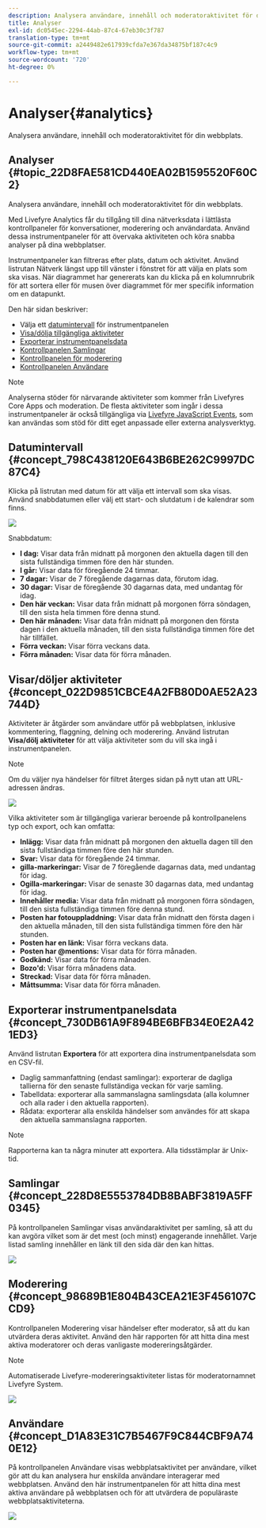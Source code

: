 ```yaml
---
description: Analysera användare, innehåll och moderatoraktivitet för din webbplats.
title: Analyser
exl-id: dc0545ec-2294-44ab-87c4-67eb30c3f787
translation-type: tm+mt
source-git-commit: a2449482e617939cfda7e367da34875bf187c4c9
workflow-type: tm+mt
source-wordcount: '720'
ht-degree: 0%

---
```


# Analyser{#analytics}

Analysera användare, innehåll och moderatoraktivitet för din webbplats.

## Analyser {#topic_22D8FAE581CD440EA02B1595520F60C2}

Analysera användare, innehåll och moderatoraktivitet för din webbplats.

Med Livefyre Analytics får du tillgång till dina nätverksdata i lättlästa kontrollpaneler för konversationer, moderering och användardata. Använd dessa instrumentpaneler för att övervaka aktiviteten och köra snabba analyser på dina webbplatser.

Instrumentpaneler kan filtreras efter plats, datum och aktivitet. Använd listrutan Nätverk längst upp till vänster i fönstret för att välja en plats som ska visas. När diagrammet har genererats kan du klicka på en kolumnrubrik för att sortera eller för musen över diagrammet för mer specifik information om en datapunkt.

Den här sidan beskriver:

* Välja ett [datumintervall](https://answers.livefyre.com/livefyre-studio-version-1/studio/analytics/#DateRange) för instrumentpanelen
* [Visa/dölja tillgängliga aktiviteter](https://answers.livefyre.com/livefyre-studio-version-1/studio/analytics/#ShowHideActivities)
* [Exporterar instrumentpanelsdata](https://answers.livefyre.com/livefyre-studio-version-1/studio/analytics/#ExportDashboardData)
* [Kontrollpanelen Samlingar](https://answers.livefyre.com/livefyre-studio-version-1/studio/analytics/#CollectionsDashboard)
* [Kontrollpanelen för moderering](https://answers.livefyre.com/livefyre-studio-version-1/studio/analytics/#ModerationDashboard)
* [Kontrollpanelen Användare](https://answers.livefyre.com/livefyre-studio-version-1/studio/analytics/#UsersDashboard)

>[!NOTE]
>
>Analyserna stöder för närvarande aktiviteter som kommer från Livefyres Core Apps och moderation. De flesta aktiviteter som ingår i dessa instrumentpaneler är också tillgängliga via [Livefyre JavaScript Events](https://answers.livefyre.com/developers/reference/app-customizations/javascript-events/), som kan användas som stöd för ditt eget anpassade eller externa analysverktyg.

## Datumintervall {#concept_798C438120E643B6BE262C9997DC87C4}

Klicka på listrutan med datum för att välja ett intervall som ska visas. Använd snabbdatumen eller välj ett start- och slutdatum i de kalendrar som finns.

![](assets/analytics-date-range.png)

Snabbdatum:

* **I dag:** Visar data från midnatt på morgonen den aktuella dagen till den sista fullständiga timmen före den här stunden.
* **I går:** Visar data för föregående 24 timmar.
* **7 dagar:** Visar de 7 föregående dagarnas data, förutom idag.
* **30 dagar:** Visar de föregående 30 dagarnas data, med undantag för idag.
* **Den här veckan:** Visar data från midnatt på morgonen förra söndagen, till den sista hela timmen före denna stund.
* **Den här månaden:** Visar data från midnatt på morgonen den första dagen i den aktuella månaden, till den sista fullständiga timmen före det här tillfället.
* **Förra veckan:** Visar förra veckans data.
* **Förra månaden:** Visar data för förra månaden.

## Visar/döljer aktiviteter {#concept_022D9851CBCE4A2FB80D0AE52A23744D}

Aktiviteter är åtgärder som användare utför på webbplatsen, inklusive kommentering, flaggning, delning och moderering. Använd listrutan **Visa/dölj aktiviteter** för att välja aktiviteter som du vill ska ingå i instrumentpanelen.

>[!NOTE]
>
>Om du väljer nya händelser för filtret återges sidan på nytt utan att URL-adressen ändras.

![](assets/analytics-show-hide-activities.png)

Vilka aktiviteter som är tillgängliga varierar beroende på kontrollpanelens typ och export, och kan omfatta:

* **Inlägg:** Visar data från midnatt på morgonen den aktuella dagen till den sista fullständiga timmen före den här stunden.
* **Svar:** Visar data för föregående 24 timmar.
* **gilla-markeringar:** Visar de 7 föregående dagarnas data, med undantag för idag.
* **Ogilla-markeringar:** Visar de senaste 30 dagarnas data, med undantag för idag.
* **Innehåller media:** Visar data från midnatt på morgonen förra söndagen, till den sista fullständiga timmen före denna stund.
* **Posten har fotouppladdning:** Visar data från midnatt den första dagen i den aktuella månaden, till den sista fullständiga timmen före den här stunden.
* **Posten har en länk:** Visar förra veckans data.
* **Posten har @mentions:** Visar data för förra månaden.
* **Godkänd:** Visar data för förra månaden.
* **Bozo&#39;d:** Visar förra månadens data.
* **Streckad:** Visar data för förra månaden.
* **Måttsumma:** Visar data för förra månaden.

## Exporterar instrumentpanelsdata {#concept_730DB61A9F894BE6BFB34E0E2A421ED3}

Använd listrutan **Exportera** för att exportera dina instrumentpanelsdata som en CSV-fil.

* Daglig sammanfattning (endast samlingar): exporterar de dagliga tallierna för den senaste fullständiga veckan för varje samling.
* Tabelldata: exporterar alla sammanslagna samlingsdata (alla kolumner och alla rader i den aktuella rapporten).
* Rådata: exporterar alla enskilda händelser som användes för att skapa den aktuella sammanslagna rapporten.

>[!NOTE]
>
>Rapporterna kan ta några minuter att exportera. Alla tidsstämplar är Unix-tid.

## Samlingar {#concept_228D8E5553784DB8BABF3819A5FF0345}

På kontrollpanelen Samlingar visas användaraktivitet per samling, så att du kan avgöra vilket som är det mest (och minst) engagerande innehållet. Varje listad samling innehåller en länk till den sida där den kan hittas.

![](assets/analytics-collections.png)

## Moderering {#concept_98689B1E804B43CEA21E3F456107CCD9}

Kontrollpanelen Moderering visar händelser efter moderator, så att du kan utvärdera deras aktivitet. Använd den här rapporten för att hitta dina mest aktiva moderatorer och deras vanligaste modereringsåtgärder.

>[!NOTE]
>
>Automatiserade Livefyre-modereringsaktiviteter listas för moderatornamnet Livefyre System.

![](assets/analytics-moderation.png)

## Användare {#concept_D1A83E31C7B5467F9C844CBF9A740E12}

På kontrollpanelen Användare visas webbplatsaktivitet per användare, vilket gör att du kan analysera hur enskilda användare interagerar med webbplatsen. Använd den här instrumentpanelen för att hitta dina mest aktiva användare på webbplatsen och för att utvärdera de populäraste webbplatsaktiviteterna.

![](assets/analytics-users.png)
